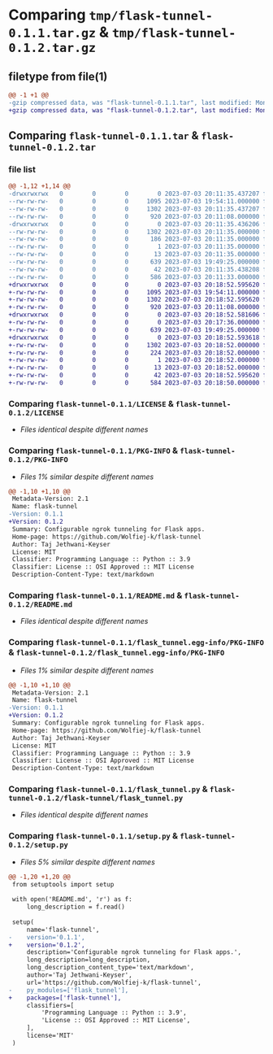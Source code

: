 # Comparing `tmp/flask-tunnel-0.1.1.tar.gz` & `tmp/flask-tunnel-0.1.2.tar.gz`

## filetype from file(1)

```diff
@@ -1 +1 @@
-gzip compressed data, was "flask-tunnel-0.1.1.tar", last modified: Mon Jul  3 20:11:35 2023, max compression
+gzip compressed data, was "flask-tunnel-0.1.2.tar", last modified: Mon Jul  3 20:18:52 2023, max compression
```

## Comparing `flask-tunnel-0.1.1.tar` & `flask-tunnel-0.1.2.tar`

### file list

```diff
@@ -1,12 +1,14 @@
-drwxrwxrwx   0        0        0        0 2023-07-03 20:11:35.437207 flask-tunnel-0.1.1/
--rw-rw-rw-   0        0        0     1095 2023-07-03 19:54:11.000000 flask-tunnel-0.1.1/LICENSE
--rw-rw-rw-   0        0        0     1302 2023-07-03 20:11:35.437207 flask-tunnel-0.1.1/PKG-INFO
--rw-rw-rw-   0        0        0      920 2023-07-03 20:11:08.000000 flask-tunnel-0.1.1/README.md
-drwxrwxrwx   0        0        0        0 2023-07-03 20:11:35.436206 flask-tunnel-0.1.1/flask_tunnel.egg-info/
--rw-rw-rw-   0        0        0     1302 2023-07-03 20:11:35.000000 flask-tunnel-0.1.1/flask_tunnel.egg-info/PKG-INFO
--rw-rw-rw-   0        0        0      186 2023-07-03 20:11:35.000000 flask-tunnel-0.1.1/flask_tunnel.egg-info/SOURCES.txt
--rw-rw-rw-   0        0        0        1 2023-07-03 20:11:35.000000 flask-tunnel-0.1.1/flask_tunnel.egg-info/dependency_links.txt
--rw-rw-rw-   0        0        0       13 2023-07-03 20:11:35.000000 flask-tunnel-0.1.1/flask_tunnel.egg-info/top_level.txt
--rw-rw-rw-   0        0        0      639 2023-07-03 19:49:25.000000 flask-tunnel-0.1.1/flask_tunnel.py
--rw-rw-rw-   0        0        0       42 2023-07-03 20:11:35.438208 flask-tunnel-0.1.1/setup.cfg
--rw-rw-rw-   0        0        0      586 2023-07-03 20:11:33.000000 flask-tunnel-0.1.1/setup.py
+drwxrwxrwx   0        0        0        0 2023-07-03 20:18:52.595620 flask-tunnel-0.1.2/
+-rw-rw-rw-   0        0        0     1095 2023-07-03 19:54:11.000000 flask-tunnel-0.1.2/LICENSE
+-rw-rw-rw-   0        0        0     1302 2023-07-03 20:18:52.595620 flask-tunnel-0.1.2/PKG-INFO
+-rw-rw-rw-   0        0        0      920 2023-07-03 20:11:08.000000 flask-tunnel-0.1.2/README.md
+drwxrwxrwx   0        0        0        0 2023-07-03 20:18:52.581606 flask-tunnel-0.1.2/flask-tunnel/
+-rw-rw-rw-   0        0        0        0 2023-07-03 20:17:36.000000 flask-tunnel-0.1.2/flask-tunnel/__init__.py
+-rw-rw-rw-   0        0        0      639 2023-07-03 19:49:25.000000 flask-tunnel-0.1.2/flask-tunnel/flask_tunnel.py
+drwxrwxrwx   0        0        0        0 2023-07-03 20:18:52.593618 flask-tunnel-0.1.2/flask_tunnel.egg-info/
+-rw-rw-rw-   0        0        0     1302 2023-07-03 20:18:52.000000 flask-tunnel-0.1.2/flask_tunnel.egg-info/PKG-INFO
+-rw-rw-rw-   0        0        0      224 2023-07-03 20:18:52.000000 flask-tunnel-0.1.2/flask_tunnel.egg-info/SOURCES.txt
+-rw-rw-rw-   0        0        0        1 2023-07-03 20:18:52.000000 flask-tunnel-0.1.2/flask_tunnel.egg-info/dependency_links.txt
+-rw-rw-rw-   0        0        0       13 2023-07-03 20:18:52.000000 flask-tunnel-0.1.2/flask_tunnel.egg-info/top_level.txt
+-rw-rw-rw-   0        0        0       42 2023-07-03 20:18:52.595620 flask-tunnel-0.1.2/setup.cfg
+-rw-rw-rw-   0        0        0      584 2023-07-03 20:18:50.000000 flask-tunnel-0.1.2/setup.py
```

### Comparing `flask-tunnel-0.1.1/LICENSE` & `flask-tunnel-0.1.2/LICENSE`

 * *Files identical despite different names*

### Comparing `flask-tunnel-0.1.1/PKG-INFO` & `flask-tunnel-0.1.2/PKG-INFO`

 * *Files 1% similar despite different names*

```diff
@@ -1,10 +1,10 @@
 Metadata-Version: 2.1
 Name: flask-tunnel
-Version: 0.1.1
+Version: 0.1.2
 Summary: Configurable ngrok tunneling for Flask apps.
 Home-page: https://github.com/Wolfiej-k/flask-tunnel
 Author: Taj Jethwani-Keyser
 License: MIT
 Classifier: Programming Language :: Python :: 3.9
 Classifier: License :: OSI Approved :: MIT License
 Description-Content-Type: text/markdown
```

### Comparing `flask-tunnel-0.1.1/README.md` & `flask-tunnel-0.1.2/README.md`

 * *Files identical despite different names*

### Comparing `flask-tunnel-0.1.1/flask_tunnel.egg-info/PKG-INFO` & `flask-tunnel-0.1.2/flask_tunnel.egg-info/PKG-INFO`

 * *Files 1% similar despite different names*

```diff
@@ -1,10 +1,10 @@
 Metadata-Version: 2.1
 Name: flask-tunnel
-Version: 0.1.1
+Version: 0.1.2
 Summary: Configurable ngrok tunneling for Flask apps.
 Home-page: https://github.com/Wolfiej-k/flask-tunnel
 Author: Taj Jethwani-Keyser
 License: MIT
 Classifier: Programming Language :: Python :: 3.9
 Classifier: License :: OSI Approved :: MIT License
 Description-Content-Type: text/markdown
```

### Comparing `flask-tunnel-0.1.1/flask_tunnel.py` & `flask-tunnel-0.1.2/flask-tunnel/flask_tunnel.py`

 * *Files identical despite different names*

### Comparing `flask-tunnel-0.1.1/setup.py` & `flask-tunnel-0.1.2/setup.py`

 * *Files 5% similar despite different names*

```diff
@@ -1,20 +1,20 @@
 from setuptools import setup
 
 with open('README.md', 'r') as f:
     long_description = f.read()
 
 setup(
     name='flask-tunnel',
-    version='0.1.1',
+    version='0.1.2',
     description='Configurable ngrok tunneling for Flask apps.',
     long_description=long_description,
     long_description_content_type='text/markdown',
     author='Taj Jethwani-Keyser',
     url='https://github.com/Wolfiej-k/flask-tunnel',
-    py_modules=['flask_tunnel'],
+    packages=['flask-tunnel'],
     classifiers=[
         'Programming Language :: Python :: 3.9',
         'License :: OSI Approved :: MIT License',
     ],
     license='MIT'
 )
```

